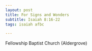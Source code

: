 ```yaml
---
layout: post
title: For Signs and Wonders
subtitle: Isaiah 8:16-22
tags: isaiah afbc

---
```

Fellowship Baptist Church (Aldergrove)

